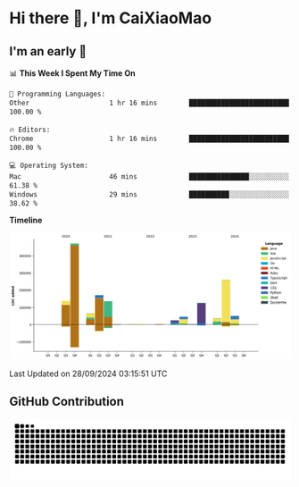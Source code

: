 # Hi there 👋, I'm CaiXiaoMao

## I'm an early 🐤
<!--START_SECTION:waka-->
📊 **This Week I Spent My Time On** 

```text
💬 Programming Languages: 
Other                    1 hr 16 mins        █████████████████████████   100.00 % 

🔥 Editors: 
Chrome                   1 hr 16 mins        █████████████████████████   100.00 % 

💻 Operating System: 
Mac                      46 mins             ███████████████░░░░░░░░░░   61.38 % 
Windows                  29 mins             ██████████░░░░░░░░░░░░░░░   38.62 % 
```

**Timeline**

![Lines of Code chart](https://raw.githubusercontent.com/caixiaomao/caixiaomao/main/assets/bar_graph.png)


 Last Updated on 28/09/2024 03:15:51 UTC
<!--END_SECTION:waka-->

## GitHub Contribution
<picture>
  <source media="(prefers-color-scheme: dark)" srcset="/dist/snake/github-contribution-grid-snake-dark.svg" />
  <source media="(prefers-color-scheme: light)" srcset="/dist/snake/github-contribution-grid-snake.svg" />
  <img alt="github contribution grid snake animation" src="/dist/snake/github-contribution-grid-snake.svg" />
</picture>
